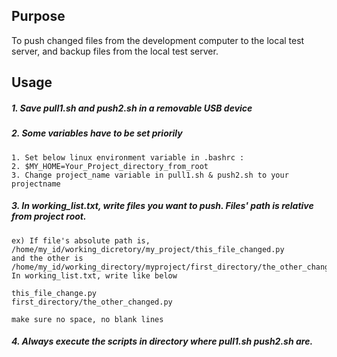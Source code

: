 ## Purpose
To push changed files from the development computer to the local test server, and backup files from the local test server.

## Usage
##### 1. Save pull1.sh and push2.sh in a removable USB device

##### 2. Some variables have to be set priorily
	1. Set below linux environment variable in .bashrc :
    2. $MY_HOME=Your_Project_directory_from_root
    3. Change project_name variable in pull1.sh & push2.sh to your projectname



##### 3. In working_list.txt, write files you want to push. Files' path is relative from project root.
	ex) If file's absolute path is, /home/my_id/working_dicretory/my_project/this_file_changed.py
    and the other is
    /home/my_id/working_directory/myproject/first_directory/the_other_changed.py
    In working_list.txt, write like below
    
    this_file_change.py
    first_directory/the_other_changed.py
    
    make sure no space, no blank lines
    
##### 4. Always execute the scripts in directory where pull1.sh push2.sh are.
